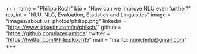 +++ 
name = "Philipp Koch"
bio = "How can we improve NLU even further?"
res_int = "NLU, NLG, Evaluation, Statistics and Linguistics"
image = "images/about_us_photos/philipp.png"
linkedin = "https://www.linkedin.com/in/phlkch/"
github = "https://github.com/lazerlambda"
twitter = "https://twitter.com/PhilippKoch15"
mail = "mailto:munichnlp@gmail.com"
+++
